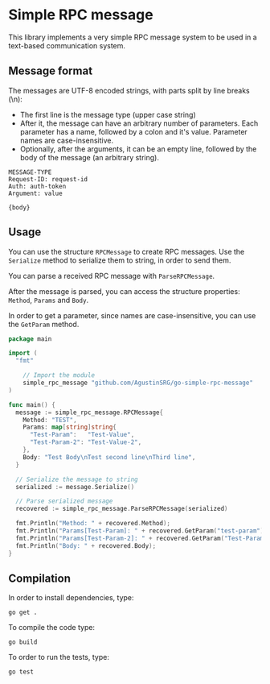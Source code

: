 # Simple RPC message

This library implements a very simple RPC message system to be used in a text-based communication system.

## Message format

The messages are UTF-8 encoded strings, with parts split by line breaks (\n):
 
  - The first line is the message type (upper case string)
  - After it, the message can have an arbitrary number of parameters. Each parameter has a name, followed by a colon and it's value. Parameter names are case-insensitive.
  - Optionally, after the arguments, it can be an empty line, followed by the body of the message (an arbitrary string).

```
MESSAGE-TYPE
Request-ID: request-id
Auth: auth-token
Argument: value

{body}
```

## Usage

You can use the structure `RPCMessage` to create RPC messages. Use the `Serialize` method to serialize them to string, in order to send them.

You can parse a received RPC message with `ParseRPCMessage`.

After the message is parsed, you can access the structure properties: `Method`, `Params` and `Body`.

In order to get a parameter, since names are case-insensitive, you can use the `GetParam` method.

```go
package main

import (
  "fmt"

	// Import the module
	simple_rpc_message "github.com/AgustinSRG/go-simple-rpc-message"
)

func main() {
  message := simple_rpc_message.RPCMessage{
    Method: "TEST",
    Params: map[string]string{
      "Test-Param":   "Test-Value",
      "Test-Param-2": "Test-Value-2",
    },
    Body: "Test Body\nTest second line\nThird line",
  }

  // Serialize the message to string
  serialized := message.Serialize()

  // Parse serialized message
  recovered := simple_rpc_message.ParseRPCMessage(serialized)

  fmt.Println("Method: " + recovered.Method);
  fmt.Println("Params[Test-Param]: " + recovered.GetParam("test-param"));
  fmt.Println("Params[Test-Param-2]: " + recovered.GetParam("Test-Param-2"));
  fmt.Println("Body: " + recovered.Body);
}
```

## Compilation

In order to install dependencies, type:

```
go get .
```

To compile the code type:

```
go build
```

To order to run the tests, type: 

```
go test
```
